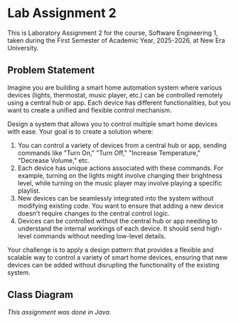 # Lab Assignment 2
This is Laboratory Assignment 2 for the course, Software Engineering 1, taken during the First Semester of Academic Year, 2025-2026, at New Era University.

## Problem Statement
Imagine you are building a smart home automation system where various devices (lights, thermostat, music player, etc.) can be controlled remotely using a central hub or app. Each device has different functionalities, but you want to create a unified and flexible control mechanism.

Design a system that allows you to control multiple smart home devices with ease. Your goal is to create a solution where:
<ol>
  <li>You can control a variety of devices from a central hub or app, sending commands like "Turn On," "Turn Off," "Increase Temperature," "Decrease Volume," etc.</li>
  <li>Each device has unique actions associated with these commands. For example, turning on the lights might involve changing their brightness level, while turning on the music player may involve playing a specific playlist.</li>
  <li>New devices can be seamlessly integrated into the system without modifying existing code. You want to ensure that adding a new device doesn't require changes to the central control logic.</li>
  <li>Devices can be controlled without the central hub or app needing to understand the internal workings of each device. It should send high-level commands without needing low-level details.</li>
</ol>

Your challenge is to apply a design pattern that provides a flexible and scalable way to control a variety of smart home devices, ensuring that new devices can be added without disrupting the functionality of the existing system.

## Class Diagram

*This assignment was done in Java.*
